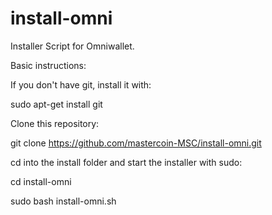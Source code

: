 install-omni
============

Installer Script for Omniwallet.

Basic instructions:

If you don't have git, install it with:

sudo apt-get install git 

Clone this repository:

git clone https://github.com/mastercoin-MSC/install-omni.git

cd into the install folder and start the installer with sudo:

cd install-omni

sudo bash install-omni.sh
